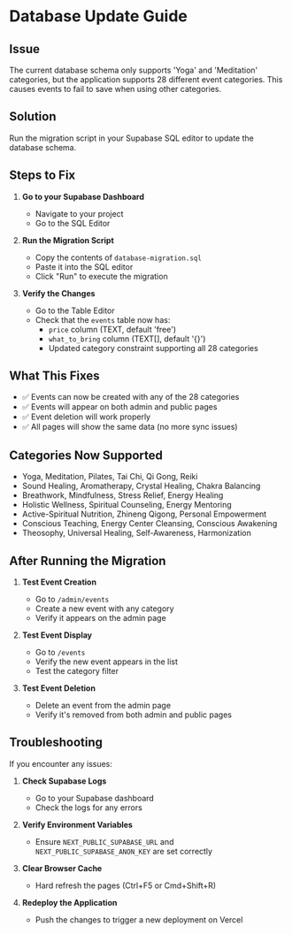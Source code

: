 # Database Update Guide

## Issue
The current database schema only supports 'Yoga' and 'Meditation' categories, but the application supports 28 different event categories. This causes events to fail to save when using other categories.

## Solution
Run the migration script in your Supabase SQL editor to update the database schema.


## Steps to Fix

1. **Go to your Supabase Dashboard**
   - Navigate to your project
   - Go to the SQL Editor

2. **Run the Migration Script**
   - Copy the contents of `database-migration.sql`
   - Paste it into the SQL editor
   - Click "Run" to execute the migration

3. **Verify the Changes**
   - Go to the Table Editor
   - Check that the `events` table now has:
     - `price` column (TEXT, default 'free')
     - `what_to_bring` column (TEXT[], default '{}')
     - Updated category constraint supporting all 28 categories

## What This Fixes

- ✅ Events can now be created with any of the 28 categories
- ✅ Events will appear on both admin and public pages
- ✅ Event deletion will work properly
- ✅ All pages will show the same data (no more sync issues)

## Categories Now Supported

- Yoga, Meditation, Pilates, Tai Chi, Qi Gong, Reiki
- Sound Healing, Aromatherapy, Crystal Healing, Chakra Balancing
- Breathwork, Mindfulness, Stress Relief, Energy Healing
- Holistic Wellness, Spiritual Counseling, Energy Mentoring
- Active-Spiritual Nutrition, Zhineng Qigong, Personal Empowerment
- Conscious Teaching, Energy Center Cleansing, Conscious Awakening
- Theosophy, Universal Healing, Self-Awareness, Harmonization

## After Running the Migration

1. **Test Event Creation**
   - Go to `/admin/events`
   - Create a new event with any category
   - Verify it appears on the admin page

2. **Test Event Display**
   - Go to `/events` 
   - Verify the new event appears in the list
   - Test the category filter

3. **Test Event Deletion**
   - Delete an event from the admin page
   - Verify it's removed from both admin and public pages

## Troubleshooting

If you encounter any issues:

1. **Check Supabase Logs**
   - Go to your Supabase dashboard
   - Check the logs for any errors

2. **Verify Environment Variables**
   - Ensure `NEXT_PUBLIC_SUPABASE_URL` and `NEXT_PUBLIC_SUPABASE_ANON_KEY` are set correctly

3. **Clear Browser Cache**
   - Hard refresh the pages (Ctrl+F5 or Cmd+Shift+R)

4. **Redeploy the Application**
   - Push the changes to trigger a new deployment on Vercel 
